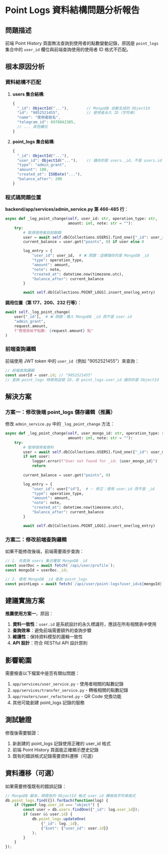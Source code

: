 # Point Logs 資料結構問題分析報告

## 問題描述

前端 Point History 頁面無法查詢到使用者的點數變動記錄，原因是 `point_logs` 集合中的 `user_id` 欄位與前端查詢使用的使用者 ID 格式不匹配。

## 根本原因分析

### 資料結構不匹配

1. **users 集合結構**:
   ```javascript
   {
     "_id": ObjectId("..."),        // MongoDB 自動生成的 ObjectId
     "id": "9052521455",            // 使用者永久 ID（字符串）
     "name": "使用者姓名",
     "telegram_id": 6978842385,
     // ... 其他欄位
   }
   ```

2. **point_logs 集合結構**:
   ```javascript
   {
     "_id": ObjectId("..."),
     "user_id": ObjectId("..."),    // 儲存的是 users._id，不是 users.id！
     "type": "admin_grant",
     "amount": 100,
     "created_at": ISODate("..."),
     "balance_after": 200
   }
   ```

### 程式碼問題位置

**backend/app/services/admin_service.py 第 466-485 行**：

```python
async def _log_point_change(self, user_id: str, operation_type: str,
                            amount: int, note: str = ""):
    try:
        # 取得使用者目前餘額
        user = await self.db[Collections.USERS].find_one({"_id": user_id})
        current_balance = user.get("points", 0) if user else 0

        log_entry = {
            "user_id": user_id,  # ❌ 問題：這裡儲存的是 MongoDB _id
            "type": operation_type,
            "amount": amount,
            "note": note,
            "created_at": datetime.now(timezone.utc),
            "balance_after": current_balance
        }

        await self.db[Collections.POINT_LOGS].insert_one(log_entry)
```

**調用位置（第 177、200、232 行等）**：
```python
await self._log_point_change(
    user["_id"],  # ❌ 問題：傳入 MongoDB _id 而不是 user.id
    "admin_grant",
    request.amount,
    f"管理員給予點數: {request.amount} 點"
)
```

### 前端查詢邏輯

前端使用 JWT token 中的 `user_id`（例如 "9052521455"）來查詢：

```javascript
// 前端查詢邏輯
const userId = user.id; // "9052521455" 
// 查詢 point_logs 時使用這個 ID，但 point_logs.user_id 儲存的是 ObjectId
```

## 解決方案

### 方案一：修改後端 point_logs 儲存邏輯（推薦）

修改 `admin_service.py` 中的 `_log_point_change` 方法：

```python
async def _log_point_change(self, user_mongo_id: str, operation_type: str,
                            amount: int, note: str = ""):
    try:
        # 取得使用者資料
        user = await self.db[Collections.USERS].find_one({"_id": user_mongo_id})
        if not user:
            logger.error(f"User not found for _id: {user_mongo_id}")
            return
            
        current_balance = user.get("points", 0)

        log_entry = {
            "user_id": user["id"],  # ✅ 修正：使用 user.id 而不是 _id
            "type": operation_type,
            "amount": amount,
            "note": note,
            "created_at": datetime.now(timezone.utc),
            "balance_after": current_balance
        }

        await self.db[Collections.POINT_LOGS].insert_one(log_entry)
```

### 方案二：修改前端查詢邏輯

如果不能修改後端，前端需要兩步查詢：

```javascript
// 1. 先查詢 users 集合獲取 MongoDB _id
const userDoc = await fetch(`/api/user/profile`);
const mongoId = userDoc._id;

// 2. 使用 MongoDB _id 查詢 point_logs
const pointLogs = await fetch(`/api/user/point-logs?user_id=${mongoId}`);
```

## 建議實施方案

**推薦使用方案一**，原因：

1. **資料一致性**：`user.id` 是系統設計的永久標識符，應該在所有相關表中使用
2. **查詢效率**：避免前端需要額外的查詢步驟
3. **維護性**：保持資料模型的邏輯一致性
4. **API 設計**：符合 RESTful API 設計原則

## 影響範圍

需要檢查以下檔案中是否有類似問題：

1. `app/services/user_service.py` - 使用者相關的點數記錄
2. `app/services/transfer_service.py` - 轉帳相關的點數記錄  
3. `app/routers/user_refactored.py` - QR Code 兌換功能
4. 其他可能創建 point_logs 記錄的服務

## 測試驗證

修復後需要驗證：

1. 新創建的 point_logs 記錄使用正確的 user_id 格式
2. 前端 Point History 頁面能正確顯示歷史記錄
3. 既有的錯誤格式記錄需要資料遷移（可選）

## 資料遷移（可選）

如果需要修復既有的錯誤記錄：

```javascript
// MongoDB 腳本，將既有的 ObjectId 格式 user_id 轉換為字符串格式
db.point_logs.find({}).forEach(function(log) {
    if (typeof log.user_id === "object") {
        const user = db.users.findOne({"_id": log.user_id});
        if (user && user.id) {
            db.point_logs.updateOne(
                {"_id": log._id},
                {"$set": {"user_id": user.id}}
            );
        }
    }
});
```
